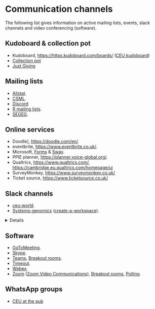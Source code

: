 # Communication channels

The following list gives information on active mailing lists, events, slack channels and video conferencing (software).

## Kudoboard & collection pot

* Kudoboard, <https://https.kudoboard.com/boards/> ([CEU kudoboard](https://ceu2.kudoboard.com/))
* [Collection pot](https://www.collectionpot.com/)
* [Just Giving](https://www.justgiving.com/)

## Mailing lists

* [Allstat](https://www.jiscmail.ac.uk/cgi-bin/webadmin?A0=ALLSTAT).
* [CSML](http://www.mailinglists.ucl.ac.uk/mailman/listinfo/csml).
* [Discord](https://packt.link/MLwPyTorch)
* [R mailing lists](https://www.r-project.org/mail.html).
* [SEGEG](https://mailman.kcl.ac.uk/mailman/listinfo/segeg).

## Online services

* Doodle], <https://doodle.com/en/>.
* eventbrite, <https://www.eventbrite.co.uk/>.
* Microsoft, [Forms](https://www.microsoft.com/en-us/microsoft-365/online-surveys-polls-quizzes) & [Sway](https://sway.office.com/).
* PPIE planner, <https://planner.voice-global.org/>.
* Qualtrics, <https://www.qualtrics.com/>, <https://cambridge.eu.qualtrics.com/homepage/ui>
* SurveyMonkey, <https://www.surveymonkey.co.uk/>
* Ticket source, <https://www.ticketsource.co.uk/>

## Slack channels

* [ceu-world](https://ceu-world.slack.com/).
* [Systems-genomics](https://systems-genomics.slack.com/) ([create-a-workspace](https://slack.com/intl/en-in/help/articles/206845317-Create-a-Slack-workspace)).

<details>
Outside the time-window marker:

From `+ Add a bookmark`, Inspect, Search for `c-message_kit__hidden_message_blur`, Attributes, Edit Attribute `data-qa`.
</details>

## Software

* [GoToMeeting](https://www.gotomeeting.com).
* [Skype](https://www.skype.com/en/).
* [Teams](https://products.office.com/en-gb/microsoft-teams/download-app), [Breakout rooms](https://myteamsday.com/2020/04/17/breakoutrooms-in-teams/).
* [Timeout](https://timeout.srcf.net).
* [Webex](https://cart.webex.com/sign-up).
* [Zoom](https://zoom.us/) ([Zoom Video Communications](https://en.wikipedia.org/wiki/Zoom_Video_Communications)), [Breakout rooms](https://support.zoom.us/hc/en-us/articles/206476093-Enabling-breakout-rooms), [Polling](https://blog.zoom.us/wordpress/2016/09/20/3-ways-to-use-polls-in-meetings/).

## WhatsApp groups

* [CEU at the pub](https://chat.whatsapp.com/E8vDwCmn4inKuAG4MpRU5D)
